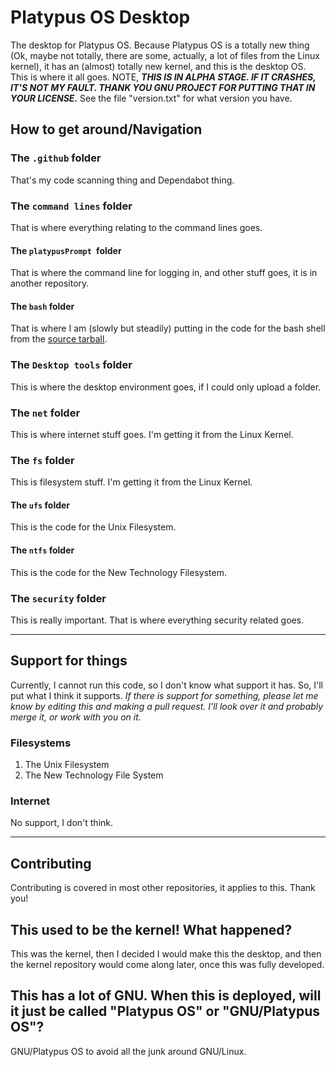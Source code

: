 # Platypus OS Desktop
The desktop for Platypus OS. Because Platypus OS is a totally new thing (Ok, maybe not totally, there are some, actually, a lot of files from the Linux kernel), it has an (almost) totally new kernel, and this is the desktop OS. This is where it all goes. NOTE, ***THIS IS IN ALPHA STAGE. IF IT CRASHES, IT'S NOT MY FAULT. THANK YOU GNU PROJECT FOR PUTTING THAT IN YOUR LICENSE.*** See the file "version.txt" for what version you have.
## How to get around/Navigation
### The `.github` folder
That's my code scanning thing and Dependabot thing.
### The `command lines` folder
That is where everything relating to the command lines goes.
#### The `platypusPrompt `folder
That is where the command line for logging in, and other stuff goes, it is in another repository.
#### The `bash` folder
That is where I am (slowly but steadily) putting in the code for the bash shell from the [source tarball](https://github.com/Platypus-Tech/platypus-os-desktop-alpha/blob/main/command%20lines/bash-5.0.tar.gz).
### The `Desktop tools` folder
This is where the desktop environment goes, if I could only upload a folder.
### The `net` folder
This is where internet stuff goes. I'm getting it from the Linux Kernel.
### The `fs` folder
This is filesystem stuff. I'm getting it from the Linux Kernel.
#### The `ufs` folder
This is the code for the Unix Filesystem.
#### The `ntfs` folder
This is the code for the New Technology Filesystem.
### The `security` folder
This is really important. That is where everything security related goes.
***
## Support for things
Currently, I cannot run this code, so I don't know what support it has. So, I'll put what I think it supports. *If there is support for something, please let me know by editing this and making a pull request. I'll look over it and probably merge it, or work with you on it.*
### Filesystems
1. The Unix Filesystem
2. The New Technology File System
### Internet
No support, I don't think.
***
## Contributing
Contributing is covered in most other repositories, it applies to this. Thank you!
## This used to be the kernel! What happened?
This was the kernel, then I decided I would make this the desktop, and then the kernel repository would come along later, once this was fully developed.
## This has a lot of GNU. When this is deployed, will it just be called "Platypus OS" or "GNU/Platypus OS"?
GNU/Platypus OS to avoid all the junk around GNU/Linux.
